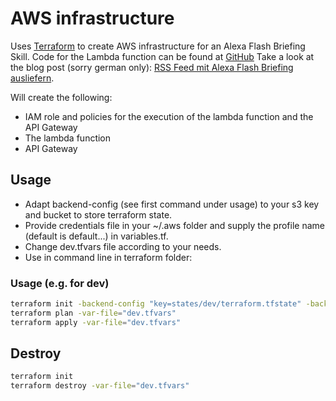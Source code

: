 # AWS infrastructure 

Uses [Terraform](https://www.terraform.io/) to create AWS infrastructure for an Alexa Flash Briefing Skill.
Code for the Lambda function can be found at [GitHub](https://www.github.com/hill-daniel//alexa-rss-flashbriefing) 
Take a look at the blog post (sorry german only): [RSS Feed mit Alexa Flash Briefing ausliefern](https://blog.codecentric.de/2018/11/rss-feed-mit-alexa-flash-briefing-ausliefern).

Will create the following: 
* IAM role and policies for the execution of the lambda function and the API Gateway
* The lambda function
* API Gateway
 
## Usage
* Adapt backend-config (see first command under usage) to your s3 key and bucket to store terraform state.
* Provide credentials file in your ~/.aws folder and supply the profile name (default is default...) in variables.tf.
* Change dev.tfvars file according to your needs.
* Use in command line in terraform folder:

### Usage (e.g. for dev)
```bash
terraform init -backend-config "key=states/dev/terraform.tfstate" -backend-config "bucket=cc-dh-terraform" -reconfigure
terraform plan -var-file="dev.tfvars"
terraform apply -var-file="dev.tfvars"
```

## Destroy
```bash
terraform init
terraform destroy -var-file="dev.tfvars"
```